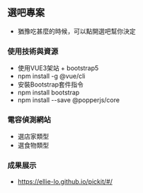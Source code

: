 ## 選吧專案
* 猶豫吃甚麼的時候，可以點開選吧幫你決定

### 使用技術與資源
* 使用VUE3架站 + bootstrap5
* npm install -g @vue/cli
* 安裝Bootstrap套件指令
* npm install bootstrap
* npm install --save @popperjs/core

### 電容偵測網站
* 選店家類型
* 選食物類型

### 成果展示
* https://ellie-lo.github.io/pickit/#/
